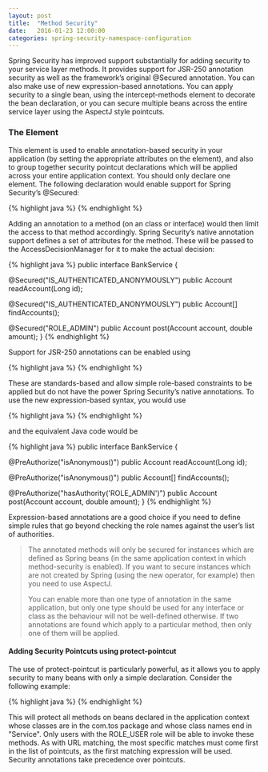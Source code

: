 ```yaml
---
layout: post
title:  "Method Security"
date:   2016-01-23 12:00:00
categories: spring-security-namespace-configuration
---
```


Spring Security has improved support substantially for adding security to your service layer methods. It provides support for JSR-250 annotation security as well as the framework’s original @Secured annotation. You can also make use of new expression-based annotations. You can apply security to a single bean, using the intercept-methods element to decorate the bean declaration, or you can secure multiple beans across the entire service layer using the AspectJ style pointcuts.

### The <global-method-security> Element

This element is used to enable annotation-based security in your application (by setting the appropriate attributes on the element), and also to group together security pointcut declarations which will be applied across your entire application context. You should only declare one <global-method-security> element. The following declaration would enable support for Spring Security’s @Secured:

{% highlight java %}
<global-method-security secured-annotations="enabled" />
{% endhighlight %}

Adding an annotation to a method (on an class or interface) would then limit the access to that method accordingly. Spring Security’s native annotation support defines a set of attributes for the method. These will be passed to the AccessDecisionManager for it to make the actual decision:

{% highlight java %}
public interface BankService {

  @Secured("IS_AUTHENTICATED_ANONYMOUSLY")
  public Account readAccount(Long id);

  @Secured("IS_AUTHENTICATED_ANONYMOUSLY")
  public Account[] findAccounts();

  @Secured("ROLE_ADMIN")
  public Account post(Account account, double amount);
}
{% endhighlight %}

Support for JSR-250 annotations can be enabled using

{% highlight java %}
<global-method-security jsr250-annotations="enabled" />
{% endhighlight %}

These are standards-based and allow simple role-based constraints to be applied but do not have the power Spring Security’s native annotations. To use the new expression-based syntax, you would use

{% highlight java %}
<global-method-security pre-post-annotations="enabled" />
{% endhighlight %}

and the equivalent Java code would be

{% highlight java %}
public interface BankService {

  @PreAuthorize("isAnonymous()")
  public Account readAccount(Long id);

  @PreAuthorize("isAnonymous()")
  public Account[] findAccounts();

  @PreAuthorize("hasAuthority('ROLE_ADMIN')")
  public Account post(Account account, double amount);
}
{% endhighlight %}

Expression-based annotations are a good choice if you need to define simple rules that go beyond checking the role names against the user’s list of authorities.

> The annotated methods will only be secured for instances which are defined as Spring beans (in the same application context in which method-security is enabled). If you want to secure instances which are not created by Spring (using the new operator, for example) then you need to use AspectJ.
> 
> You can enable more than one type of annotation in the same application, but only one type should be used for any interface or class as the behaviour will not be well-defined otherwise. If two annotations are found which apply to a particular method, then only one of them will be applied.

#### Adding Security Pointcuts using protect-pointcut

The use of protect-pointcut is particularly powerful, as it allows you to apply security to many beans with only a simple declaration. Consider the following example:

{% highlight java %}
<global-method-security>
  <protect-pointcut expression="execution(* com.tos.*Service.*(..))"
       access="ROLE_USER"/>
</global-method-security>
{% endhighlight %}

This will protect all methods on beans declared in the application context whose classes are in the com.tos package and whose class names end in "Service". Only users with the ROLE_USER role will be able to invoke these methods. As with URL matching, the most specific matches must come first in the list of pointcuts, as the first matching expression will be used. Security annotations take precedence over pointcuts.
